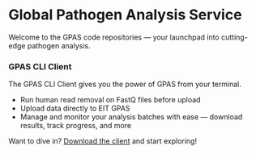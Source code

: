 # Global Pathogen Analysis Service

Welcome to the GPAS code repositories — your launchpad into cutting-edge pathogen analysis.

### GPAS CLI Client

The GPAS CLI Client gives you the power of GPAS from your terminal.

- Run human read removal on FastQ files before upload
- Upload data directly to EIT GPAS
- Manage and monitor your analysis batches with ease — download results, track progress, and more

Want to dive in? [Download the client](https://pypi.org/project/gpas/) and start exploring!
